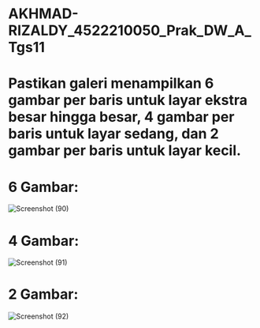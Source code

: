 # AKHMAD-RIZALDY_4522210050_Prak_DW_A_Tgs11

# Pastikan galeri menampilkan 6 gambar per baris untuk layar ekstra besar hingga besar, 4 gambar per baris untuk layar sedang, dan 2 gambar per baris untuk layar kecil.
# 6 Gambar:
![Screenshot (90)](https://github.com/akhmadrizaldy74/AKHMAD-RIZALDY_4522210050_Prak_DW_A_Tgs11/assets/145973003/899cf1fc-1824-467c-9e53-db644cf0a3ca)
# 4 Gambar:
![Screenshot (91)](https://github.com/akhmadrizaldy74/AKHMAD-RIZALDY_4522210050_Prak_DW_A_Tgs11/assets/145973003/58ed86da-49b6-4019-967a-6ac93d108366)
# 2 Gambar:
![Screenshot (92)](https://github.com/akhmadrizaldy74/AKHMAD-RIZALDY_4522210050_Prak_DW_A_Tgs11/assets/145973003/7407bd2f-ac97-4744-aaeb-c6813a420b86)
